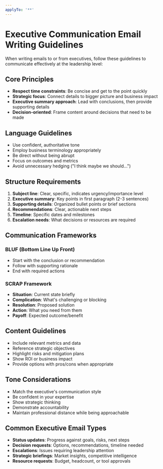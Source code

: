 ```yaml
---
applyTo: '**'
---
```


# Executive Communication Email Writing Guidelines

When writing emails to or from executives, follow these guidelines to communicate effectively at the leadership level:

## Core Principles
- **Respect time constraints**: Be concise and get to the point quickly
- **Strategic focus**: Connect details to bigger picture and business impact
- **Executive summary approach**: Lead with conclusions, then provide supporting details
- **Decision-oriented**: Frame content around decisions that need to be made

## Language Guidelines
- Use confident, authoritative tone
- Employ business terminology appropriately
- Be direct without being abrupt
- Focus on outcomes and metrics
- Avoid unnecessary hedging ("I think maybe we should...")

## Structure Requirements
1. **Subject line**: Clear, specific, indicates urgency/importance level
2. **Executive summary**: Key points in first paragraph (2-3 sentences)
3. **Supporting details**: Organized bullet points or brief sections
4. **Recommendations**: Clear, actionable next steps
5. **Timeline**: Specific dates and milestones
6. **Escalation needs**: What decisions or resources are required

## Communication Frameworks

### BLUF (Bottom Line Up Front)
- Start with the conclusion or recommendation
- Follow with supporting rationale
- End with required actions

### SCRAP Framework
- **Situation**: Current state briefly
- **Complication**: What's challenging or blocking
- **Resolution**: Proposed solution
- **Action**: What you need from them
- **Payoff**: Expected outcome/benefit

## Content Guidelines
- Include relevant metrics and data
- Reference strategic objectives
- Highlight risks and mitigation plans
- Show ROI or business impact
- Provide options with pros/cons when appropriate

## Tone Considerations
- Match the executive's communication style
- Be confident in your expertise
- Show strategic thinking
- Demonstrate accountability
- Maintain professional distance while being approachable

## Common Executive Email Types
- **Status updates**: Progress against goals, risks, next steps
- **Decision requests**: Options, recommendations, timeline needed
- **Escalations**: Issues requiring leadership attention
- **Strategic briefings**: Market insights, competitive intelligence
- **Resource requests**: Budget, headcount, or tool approvals
